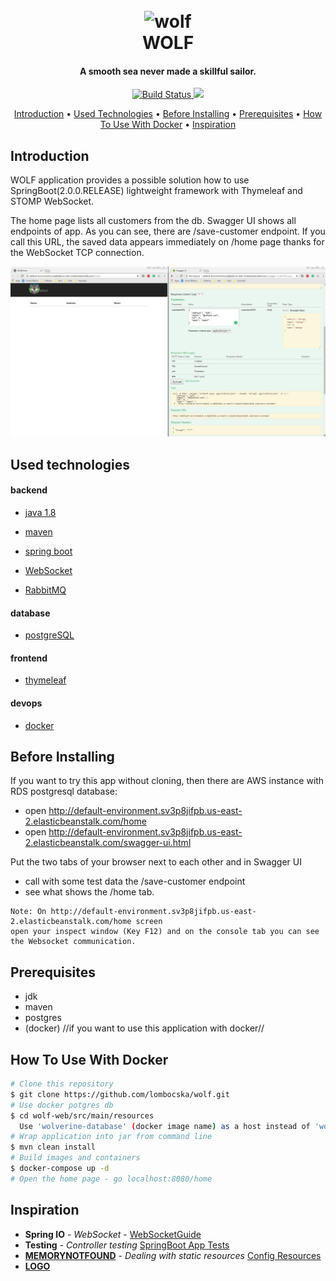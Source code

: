 <h1 align="center">
  <br>
  <img src="https://image.flaticon.com/icons/svg/714/714005.svg" alt="wolf" width="200">
  <br>
  WOLF
  <br>
</h1>

<h4 align="center">A smooth sea never made a skillful sailor.</h4>

<div align="center">
<!-- Build Status -->
  <a href="https://travis-ci.org/lombocska/wolf">
    <img src="https://travis-ci.org/lombocska/wolf.svg?branch=master"
      alt="Build Status" />
  </a>
  <!-- Codec codecoverage -->
  <a href="https://codecov.io/gh/lombocska/wolf">
    <img src="https://codecov.io/gh/lombocska/wolf/branch/master/graph/badge.svg" />
  </a>
</div>

<p align="center">
  <a href="#introduction">Introduction</a> •
  <a href="#used-technologies">Used Technologies</a> •
  <a href="#before-installing">Before Installing</a> •
  <a href="#prerequisites">Prerequisites</a> •
  <a href="#how-to-use-with-docker">How To Use With Docker</a> •
  <a href="#inspiration">Inspiration</a>
</p>

## Introduction

WOLF application provides a possible solution how to use SpringBoot(2.0.0.RELEASE) lightweight 
framework with Thymeleaf and STOMP WebSocket.


The home page lists all customers from the db.
Swagger UI shows all endpoints of app. As you can see, there are /save-customer endpoint. 
If you call this URL, the saved data appears immediately on /home page thanks for the WebSocket TCP connection.

![GIF](/documentation/resources/working.gif)


## Used technologies

#### backend

- [java 1.8](http://www.oracle.com/technetwork/java/javase/downloads/jdk8-downloads-2133151.html)

- [maven](https://maven.apache.org/install.html)

- [spring boot](https://spring.io/)

- [WebSocket](https://spring.io/guides/gs/messaging-stomp-websocket/)

- [RabbitMQ](https://www.rabbitmq.com/)

#### database

- [postgreSQL](https://www.postgresql.org/)

#### frontend

- [thymeleaf](https://www.thymeleaf.org/)

#### devops

- [docker](https://www.docker.com/)


## Before Installing

If you want to try this app without cloning, then there are AWS instance with RDS postgresql database:

- open http://default-environment.sv3p8jifpb.us-east-2.elasticbeanstalk.com/home
- open http://default-environment.sv3p8jifpb.us-east-2.elasticbeanstalk.com/swagger-ui.html

Put the two tabs of your browser next to each other and in Swagger UI 
- call with some test data the /save-customer endpoint
- see what shows the /home tab.

```
Note: On http://default-environment.sv3p8jifpb.us-east-2.elasticbeanstalk.com/home screen
open your inspect window (Key F12) and on the console tab you can see the Websocket communication.

```

## Prerequisites

- jdk
- maven
- postgres
- (docker) //if you want to use this application with docker//


## How To Use With Docker

```bash
# Clone this repository
$ git clone https://github.com/lombocska/wolf.git
# Use docker potgres db
$ cd wolf-web/src/main/resources
  Use 'wolverine-database' (docker image name) as a host instead of 'wolf.cqus2hamenyz.us-east-2.rds.amazonaws.com'
# Wrap application into jar from command line
$ mvn clean install
# Build images and containers
$ docker-compose up -d
# Open the home page - go localhost:8080/home
```

## Inspiration

* **Spring IO** - *WebSocket* - [WebSocketGuide](https://spring.io/guides/gs/messaging-stomp-websocket/)
* **Testing** - *Controller testing* [SpringBoot App Tests](https://spring.io/guides/gs/testing-web/)
* **[MEMORYNOTFOUND](https://memorynotfound.com/)** - *Dealing with static resources* [Config Resources](https://memorynotfound.com/adding-static-resources-css-javascript-images-thymeleaf/)
* **[LOGO](https://www.flaticon.com/)** 
